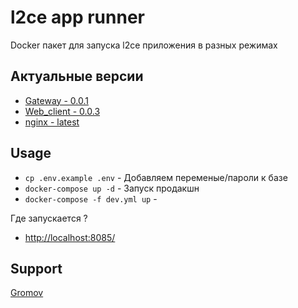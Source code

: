 # l2ce app runner

Docker пакет для запуска l2ce приложения в разных режимах

## Актуальные версии

- [Gateway - 0.0.1](ghcr.io/l2ce/servers-api:latest:0.0.1)
- [Web_client - 0.0.3]()
- [nginx - latest]()


## Usage
 - `cp .env.example .env` - Добавляем переменые/пароли к базе
 - `docker-compose up -d` - Запуск продакшн
 - `docker-compose -f dev.yml up` - 

Где запускается ?
 - [http://localhost:8085/](http://localhost:8085/)


## Support

[Gromov](https://t.me/zz_gromov)

